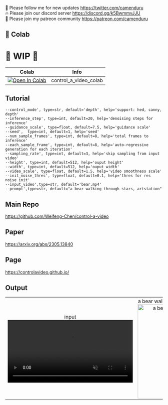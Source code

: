 🐣 Please follow me for new updates https://twitter.com/camenduru <br />
🔥 Please join our discord server https://discord.gg/k5BwmmvJJU <br />
🥳 Please join my patreon community https://patreon.com/camenduru <br />

## 🦒 Colab

# 🚦 WIP 🚦

| Colab | Info
| --- | --- |
[![Open In Colab](https://colab.research.google.com/assets/colab-badge.svg)](https://colab.research.google.com/github/camenduru/control-a-video-colab/blob/main/control_a_video_colab.ipynb) | control_a_video_colab

## Tutorial

```
--control_mode', type=str, default='depth', help='support: hed, canny, depth'
--inference_step', type=int, default=20, help='denoising steps for inference'
--guidance_scale', type=float, default=7.5, help='guidance scale'
--seed',  type=int, default=1, help='seed'
--num_sample_frames', type=int, default=8, help='total frames to inference'
--each_sample_frame', type=int, default=8, help='auto-regressive generation for each iteration'
--sampling_rate', type=int, default=3, help='skip sampling from input video'
--height', type=int, default=512, help='ouput height'
--width', type=int, default=512, help='ouput width'
--video_scale', type=float, default=1.5, help='video smoothness scale'
--init_noise_thres', type=float, default=0.1, help='thres for res noise init'
--input_video',type=str, default='bear.mp4'
--prompt',type=str, default="a bear walking through stars, artstation"
```

## Main Repo
https://github.com/Weifeng-Chen/control-a-video

## Paper
https://arxiv.org/abs/2305.13840

## Page
https://controlavideo.github.io/

## Output
<table><tbody><tr><td><center>
input
<br>
<video src="https://user-images.githubusercontent.com/54370274/250072255-4afaea76-b804-417f-b618-4c75e7a0969f.mp4" data-canonical-src="https://user-images.githubusercontent.com/54370274/250072255-4afaea76-b804-417f-b618-4c75e7a0969f.mp4" controls="controls" muted="muted" class="d-block rounded-bottom-2 border-top width-fit" style="max-height:640px; min-height: 200px">
</video>
</center></td><td><center>
a bear walking through stars, artstation.
<br>
<img src="https://github-production-user-asset-6210df.s3.amazonaws.com/54370274/250072935-19eca168-95c1-433f-b607-fdc34bc84c33.gif" alt="a bear walking through stars, artstation" style="width: 300px;">
</center></td></tr></tbody></table>
